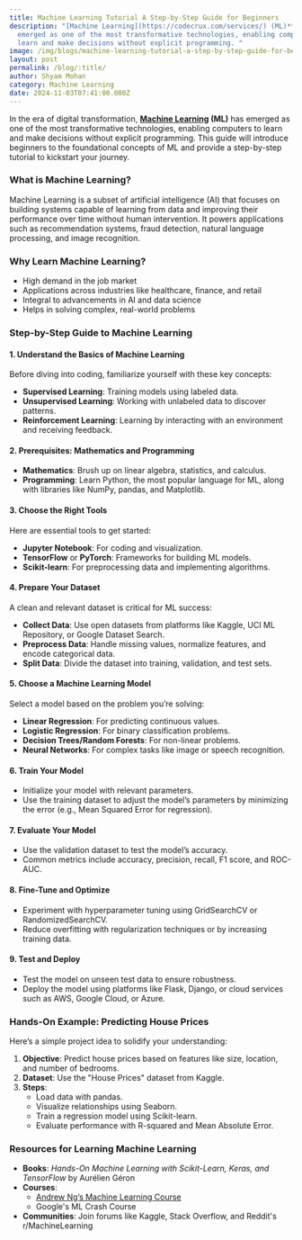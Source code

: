 ```yaml
---
title: Machine Learning Tutorial A Step-by-Step Guide for Beginners
description: "[Machine Learning](https://codecrux.com/services/) (ML)** has
  emerged as one of the most transformative technologies, enabling computers to
  learn and make decisions without explicit programming. "
image: /img/blogs/machine-learning-tutorial-a-step-by-step-guide-for-beginners.webp
layout: post
permalink: /blog/:title/
author: Shyam Mohan
category: Machine Learning
date: 2024-11-03T07:41:00.000Z
---
```

In the era of digital transformation, **[Machine Learning](https://codecrux.com/services/) (ML)** has emerged as one of the most transformative technologies, enabling computers to learn and make decisions without explicit programming. This guide will introduce beginners to the foundational concepts of ML and provide a step-by-step tutorial to kickstart your journey.



### **What is Machine Learning?**

Machine Learning is a subset of artificial intelligence (AI) that focuses on building systems capable of learning from data and improving their performance over time without human intervention. It powers applications such as recommendation systems, fraud detection, natural language processing, and image recognition.

### **Why Learn Machine Learning?**

-   High demand in the job market
-   Applications across industries like healthcare, finance, and retail
-   Integral to advancements in AI and data science
-   Helps in solving complex, real-world problems



### **Step-by-Step Guide to Machine Learning**

#### **1. Understand the Basics of Machine Learning**

Before diving into coding, familiarize yourself with these key concepts:

-   **Supervised Learning**: Training models using labeled data.
-   **Unsupervised Learning**: Working with unlabeled data to discover patterns.
-   **Reinforcement Learning**: Learning by interacting with an environment and receiving feedback.

#### **2. Prerequisites: Mathematics and Programming**

-   **Mathematics**: Brush up on linear algebra, statistics, and calculus.
-   **Programming**: Learn Python, the most popular language for ML, along with libraries like NumPy, pandas, and Matplotlib.

#### **3. Choose the Right Tools**

Here are essential tools to get started:

-   **Jupyter Notebook**: For coding and visualization.
-   **TensorFlow** or **PyTorch**: Frameworks for building ML models.
-   **Scikit-learn**: For preprocessing data and implementing algorithms.

#### **4. Prepare Your Dataset**

A clean and relevant dataset is critical for ML success:

-   **Collect Data**: Use open datasets from platforms like Kaggle, UCI ML Repository, or Google Dataset Search.
-   **Preprocess Data**: Handle missing values, normalize features, and encode categorical data.
-   **Split Data**: Divide the dataset into training, validation, and test sets.

#### **5. Choose a Machine Learning Model**

Select a model based on the problem you’re solving:

-   **Linear Regression**: For predicting continuous values.
-   **Logistic Regression**: For binary classification problems.
-   **Decision Trees/Random Forests**: For non-linear problems.
-   **Neural Networks**: For complex tasks like image or speech recognition.

#### **6. Train Your Model**

-   Initialize your model with relevant parameters.
-   Use the training dataset to adjust the model’s parameters by minimizing the error (e.g., Mean Squared Error for regression).

#### **7. Evaluate Your Model**

-   Use the validation dataset to test the model’s accuracy.
-   Common metrics include accuracy, precision, recall, F1 score, and ROC-AUC.

#### **8. Fine-Tune and Optimize**

-   Experiment with hyperparameter tuning using GridSearchCV or RandomizedSearchCV.
-   Reduce overfitting with regularization techniques or by increasing training data.

#### **9. Test and Deploy**

-   Test the model on unseen test data to ensure robustness.
-   Deploy the model using platforms like Flask, Django, or cloud services such as AWS, Google Cloud, or Azure.



### **Hands-On Example: Predicting House Prices**

Here’s a simple project idea to solidify your understanding:

1.  **Objective**: Predict house prices based on features like size, location, and number of bedrooms.
2.  **Dataset**: Use the "House Prices" dataset from Kaggle.
3.  **Steps**:
    -   Load data with pandas.
    -   Visualize relationships using Seaborn.
    -   Train a regression model using Scikit-learn.
    -   Evaluate performance with R-squared and Mean Absolute Error.


### **Resources for Learning Machine Learning**

-   **Books**: _Hands-On Machine Learning with Scikit-Learn, Keras, and TensorFlow_ by Aurélien Géron
-   **Courses**:
    -   [Andrew Ng’s Machine Learning Course](https://www.coursera.org/learn/machine-learning)
    -   Google's ML Crash Course
-   **Communities**: Join forums like Kaggle, Stack Overflow, and Reddit's r/MachineLearning
